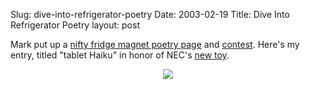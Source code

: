 Slug: dive-into-refrigerator-poetry
Date: 2003-02-19
Title: Dive Into Refrigerator Poetry
layout: post

Mark put up a <a href="http://diveintomark.org/magnetic/diveintomark.org">nifty fridge magnet poetry page</a> and <a href="http://diveintomark.org/archives/2003/02/18/online_magnetic_poetry.html">contest</a>. Here&#39;s my entry, titled &quot;tablet Haiku&quot; in honor of NEC&#39;s <a href="http://www.redmonk.net/monkinetic/2003/02/18#item1836">new toy</a>.

<div align="center"><img border="0" src="http://media.redmonk.net/images/tablethaiku.gif" /></div>
